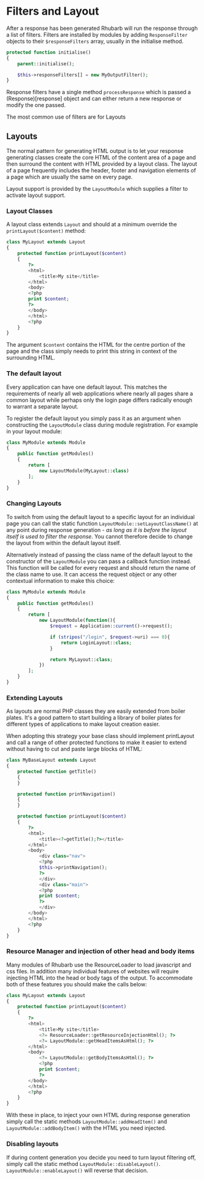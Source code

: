 Filters and Layout
==================

After a response has been generated Rhubarb will run the response through a list of filters. Filters are
installed by modules by adding `ResponseFilter` objects to their `$responseFilters` array, usually in the
initialise method.

``` php
protected function initialise()
{
    parent::initialise();

    $this->responseFilters[] = new MyOutputFilter();
}
```

Response filters have a single method `processResponse` which is passed a (Response)[response] object and
can either return a new response or modify the one passed.

The most common use of filters are for Layouts

## Layouts

The normal pattern for generating HTML output is to let your response generating classes create the core
HTML of the content area of a page and then surround the content with HTML provided by a layout class. The layout
of a page frequently includes the header, footer and navigation elements of a page which are usually the same
on every page.

Layout support is provided by the `LayoutModule` which supplies a filter to activate layout support.

### Layout Classes

A layout class extends `Layout` and should at a minimum override the `printLayout($content)` method:

``` php
class MyLayout extends Layout
{
    protected function printLayout($content)
    {
        ?>
        <html>
            <title>My site</title>
        </html>
        <body>
        <?php
        print $content;
        ?>
        </body>
        </html>
        <?php
    }
}
```

The argument `$content` contains the HTML for the centre portion of the page and the class simply needs
to print this string in context of the surrounding HTML.

### The default layout

Every application can have one default layout. This matches the requirements of nearly all web applications where
nearly all pages share a common layout while perhaps only the login page differs radically enough to warrant a
separate layout.

To register the default layout you simply pass it as an argument when constructing the `LayoutModule` class during
module registration. For example in your layout module:

``` php
class MyModule extends Module
{
    public function getModules()
    {
        return [
            new LayoutModule(MyLayout::class)
        ];
    }
}
```

### Changing Layouts

To switch from using the default layout to a specific layout for an individual page you can call the static
function `LayoutModule::setLayoutClassName()` at any point during response generation - *as long as it is
before the layout itself is used to filter the response*. You cannot therefore decide to change the layout from
within the default layout itself.

Alternatively instead of passing the class name of the default layout to the constructor of the `LayoutModule` you
can pass a callback function instead. This function will be called for every request and should return the name
of the class name to use. It can access the request object or any other contextual information to make this
choice:

``` php
class MyModule extends Module
{
    public function getModules()
    {
        return [
            new LayoutModule(function(){
                $request = Application::current()->request();

                if (stripos("/login", $request->uri) === 0){
                    return LoginLayout::class;
                }

                return MyLayout::class;
            })
        ];
    }
}
```

### Extending Layouts

As layouts are normal PHP classes they are easily extended from boiler plates. It's a good pattern to start
building a library of boiler plates for different types of applications to make layout creation easier.

When adopting this strategy your base class should implement printLayout and call a range of other
protected functions to make it easier to extend without having to cut and paste large blocks of HTML:

``` php
class MyBaseLayout extends Layout
{
    protected function getTitle()
    {
    }

    protected function printNavigation()
    {
    }

    protected function printLayout($content)
    {
        ?>
        <html>
            <title><?=getTitle();?></title>
        </html>
        <body>
            <div class="nav">
            <?php
            $this->printNavigation();
            ?>
            </div>
            <div class="main">
            <?php
            print $content;
            ?>
            </div>
        </body>
        </html>
        <?php
    }
}
```

### Resource Manager and injection of other head and body items

Many modules of Rhubarb use the ResourceLoader to load javascript and css files. In addition many individual
features of websites will require injecting HTML into the head or body tags of the output. To accommodate both
of these features you should make the calls below:


``` php
class MyLayout extends Layout
{
    protected function printLayout($content)
    {
        ?>
        <html>
            <title>My site</title>
            <?= ResourceLoader::getResourceInjectionHtml(); ?>
            <?= LayoutModule::getHeadItemsAsHtml(); ?>
        </html>
        <body>
            <?= LayoutModule::getBodyItemsAsHtml(); ?>
            <?php
            print $content;
            ?>
        </body>
        </html>
        <?php
    }
}
```

With these in place, to inject your own HTML during response generation simply call the static methods
`LayoutModule::addHeadItem()` and `LayoutModule::addBodyItem()` with the HTML you need injected.

### Disabling layouts

If during content generation you decide you need to turn layout filtering off, simply call the static method
`LayoutModule::disableLayout()`. `LayoutModule::enableLayout()` will reverse that decision.